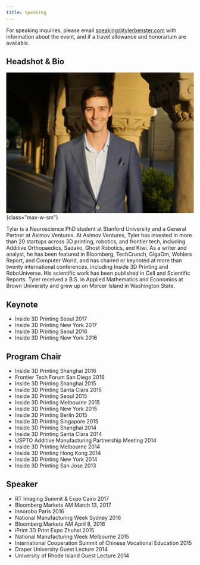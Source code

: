 ```yaml
---
title: Speaking
---
```


For speaking inquiries, please email [speaking@tylerbenster.com](mailto:speaking@tylerbenster.com) with information about the event, and if a travel allowance and honorarium are available.

## Headshot & Bio
![](/images/tyler_benster_web.jpg "Tyler Benster headshot"){class="max-w-sm"}

Tyler is a Neuroscience PhD student at Stanford University and a General Partner at Asimov Ventures. At Asimov Ventures, Tyler has invested in more than 20 startups across 3D printing, robotics, and frontier tech, including Additive Orthopaedics, Sadako, Ghost Robotics, and Kiwi. As a writer and analyst, he has been featured in Bloomberg, TechCrunch, GigaOm, Wohlers Report, and Computer World, and has chaired or keynoted at more than twenty international conferences, including Inside 3D Printing and RoboUniverse. His scientific work has been published in Cell and Scientific Reports. Tyler received a B.S. in Applied Mathematics and Economics at Brown University and grew up on Mercer Island in Washington State.

## Keynote
- Inside 3D Printing Seoul 2017
- Inside 3D Printing New York 2017
- Inside 3D Printing Seoul 2016
- Inside 3D Printing New York 2016

## Program Chair
- Inside 3D Printing Shanghai 2016
- Frontier Tech Forum San Diego 2016
- Inside 3D Printing Shanghai 2015
- Inside 3D Printing Santa Clara 2015
- Inside 3D Printing Seoul 2015
- Inside 3D Printing Melbourne 2015
- Inside 3D Printing New York 2015
- Inside 3D Printing Berlin 2015
- Inside 3D Printing Singapore 2015
- Inside 3D Printing Shanghai 2014
- Inside 3D Printing Santa Clara 2014
- USPTO Additive Manufacturing Partnership Meeting 2014
- Inside 3D Printing Melbourne 2014
- Inside 3D Printing Hong Kong 2014
- Inside 3D Printing New York 2014
- Inside 3D Printing San Jose 2013

## Speaker
- RT Imaging Summit \& Expo Cairo 2017
- Bloomberg Markets AM March 13, 2017
- Innorobo Paris 2016
- National Manufacturing Week Sydney 2016
- Bloomberg Markets AM April 8, 2016
- iPrint 3D Print Expo Zhuhai 2015
- National Manufacturing Week Melbourne 2015
- International Cooperation Summit of Chinese Vocational Education 2015
- Draper University Guest Lecture 2014
- University of Rhode Island Guest Lecture 2014
